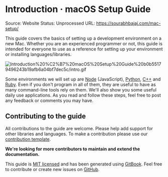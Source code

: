 # Introduction · macOS Setup Guide

Source: Website
Status: Unprocessed
URL: https://sourabhbajaj.com/mac-setup/

This guide covers the basics of setting up a development environment on a new Mac. Whether you are an experienced programmer or not, this guide is intended for everyone to use as a reference for setting up your environment or installing languages/libraries.

![Introduction%20%C2%B7%20macOS%20Setup%20Guide%20b0b55179496243b19afb6a04bf7dec5c/intro.gif](Introduction%20%C2%B7%20macOS%20Setup%20Guide%20b0b55179496243b19afb6a04bf7dec5c/intro.gif)

Some environments we will set up are [Node](https://nodejs.org/) (JavaScript), [Python](https://www.python.org/), [C++](http://www.cplusplus.com/) and [Ruby](https://www.ruby-lang.org/). Even if you don't program in all of them, they are useful to have as many command-line tools rely on them. We'll also show you some useful daily use applications. As you read and follow these steps, feel free to post any feedback or comments you may have.

## Contributing to the guide

All contributions to the guide are welcome. Please help add support for other libraries and languages. To make a contribution please use our [contribution template](https://github.com/sb2nov/mac-setup/blob/main/.github/CONTRIBUTION_TEMPLATE.md).

**We're looking for more contributors to maintain and extend the documentation.**

This guide is [MIT licensed](https://github.com/sb2nov/mac-setup/blob/main/LICENSE) and has been generated using [GitBook](https://www.gitbook.com/). Feel free to contribute or create new issues on [GitHub](https://github.com/sb2nov/mac-setup/issues).